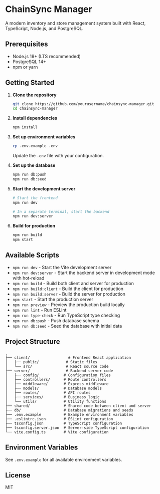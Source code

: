 # ChainSync Manager

A modern inventory and store management system built with React, TypeScript, Node.js, and PostgreSQL.

## Prerequisites

- Node.js 18+ (LTS recommended)
- PostgreSQL 14+
- npm or yarn

## Getting Started

1. **Clone the repository**
   ```bash
   git clone https://github.com/yourusername/chainsync-manager.git
   cd chainsync-manager
   ```

2. **Install dependencies**
   ```bash
   npm install
   ```

3. **Set up environment variables**
   ```bash
   cp .env.example .env
   ```
   Update the `.env` file with your configuration.

4. **Set up the database**
   ```bash
   npm run db:push
   npm run db:seed
   ```

5. **Start the development server**
   ```bash
   # Start the frontend
   npm run dev
   
   # In a separate terminal, start the backend
   npm run dev:server
   ```

6. **Build for production**
   ```bash
   npm run build
   npm start
   ```

## Available Scripts

- `npm run dev` - Start the Vite development server
- `npm run dev:server` - Start the backend server in development mode with hot-reload
- `npm run build` - Build both client and server for production
- `npm run build:client` - Build the client for production
- `npm run build:server` - Build the server for production
- `npm start` - Start the production server
- `npm run preview` - Preview the production build locally
- `npm run lint` - Run ESLint
- `npm run type-check` - Run TypeScript type checking
- `npm run db:push` - Push database schema
- `npm run db:seed` - Seed the database with initial data

## Project Structure

```
.
├── client/                 # Frontend React application
│   ├── public/            # Static files
│   └── src/               # React source code
├── server/                # Backend server code
│   ├── config/           # Configuration files
│   ├── controllers/      # Route controllers
│   ├── middleware/       # Express middleware
│   ├── models/           # Database models
│   ├── routes/           # API routes
│   ├── services/         # Business logic
│   └── utils/            # Utility functions
├── shared/               # Shared code between client and server
├── db/                   # Database migrations and seeds
├── .env.example          # Example environment variables
├── .eslintrc.json        # ESLint configuration
├── tsconfig.json         # TypeScript configuration
├── tsconfig.server.json  # Server-side TypeScript configuration
└── vite.config.ts        # Vite configuration
```

## Environment Variables

See `.env.example` for all available environment variables.

## License

MIT
